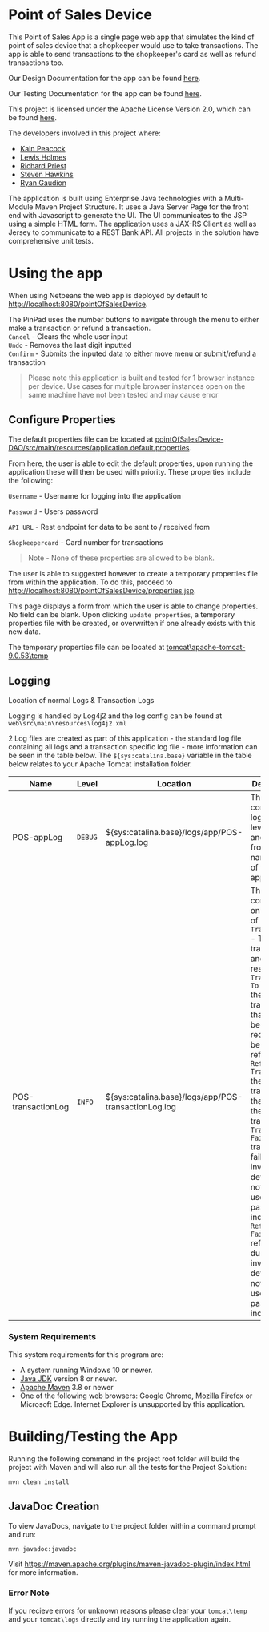 
# Point of Sales Device
This Point of Sales App is a single page web app that simulates the kind of point of sales device that a shopkeeper would use to take transactions. The app is able to send transactions to the shopkeeper's card as well as refund transactions too.

Our Design Documentation for the app can be found [here](https://github.com/RyanGaudion/COM528-Assignment1/blob/dev/documentation/designDoc.md).

Our Testing Documentation for the app can be found [here](https://github.com/RyanGaudion/COM528-Assignment1/blob/dev/documentation/testDoc.md).

This project is licensed under the Apache License Version 2.0, which can be found [here](https://github.com/RyanGaudion/COM528-Assignment1/blob/dev/LICENSE).

The developers involved in this project where:
- [Kain Peacock](https://github.com/kvpeacock)
- [Lewis Holmes](https://github.com/lewis-holmes-98)
- [Richard Priest](https://github.com/RPriestUK)
- [Steven Hawkins](https://github.com/5hawks48)
- [Ryan Gaudion](https://github.com/RyanGaudion)

The application is built using Enterprise Java technologies with a Multi-Module Maven Project Structure. It uses a Java Server Page for the front end with Javascript to generate the UI. The UI communicates to the JSP using a simple HTML form. The application uses a JAX-RS Client as well as Jersey to communicate to a REST Bank API. All projects in the solution have comprehensive unit tests. 

# Using the app
When using Netbeans the web app is deployed by default to [http://localhost:8080/pointOfSalesDevice](http://localhost:8080/pointOfSalesDevice).

The PinPad uses the number buttons to navigate through the menu to either make a transaction or refund a transaction.  
`Cancel` - Clears the whole user input  
`Undo` - Removes the last digit inputted  
`Confirm` - Submits the inputed data to either move menu or submit/refund a transaction  

> Please note this application is built and tested for 1 browser instance per device. Use cases for multiple browser instances open on the same machine have not been tested and may cause error



## Configure Properties

The default properties file can be located at [pointOfSalesDevice-DAO/src/main/resources/application.default.properties](pointOfSalesDevice-DAO/src/main/resources/application.default.properties).

From here, the user is able to edit the default properties, upon running the application these will then be used with priority. These properties include the following:

`Username` - Username for logging into the application

`Password` - Users password

`API URL` - Rest endpoint for data to be sent to / received from

`Shopkeepercard` - Card number for transactions

> Note - None of these properties are allowed to be blank.

The user is able to suggested however to create a temporary properties file from within the application. To do this, proceed to [http://localhost:8080/pointOfSalesDevice/properties.jsp](http://localhost:8080/pointOfSalesDevice/properties.jsp). 

This page displays a form from which the user is able to change properties. No field can be blank. Upon clicking `update properties`, a temporary properties file with be created, or overwritten if one already exists with this new data. 

The temporary properties file can be located at [tomcat\apache-tomcat-9.0.53\temp](tomcat\apache-tomcat-9.0.53\temp)


## Logging
Location of normal Logs & Transaction Logs

Logging is handled by Log4j2 and the log config can be found at `web\src\main\resources\log4j2.xml`

2 Log files are created as part of this application - the standard log file containing all logs and a transaction specific log file - more information can be seen in the table below. The `${sys:catalina.base}` variable in the table below relates to your Apache Tomcat installation folder.

| Name      | Level | Location | Description |
| ----------- | ----------- |----------- | ----------- |
| POS-appLog      | `DEBUG` | ${sys:catalina.base}/logs/app/POS-appLog.log       | This contains all logs from level Debug and above from all namespaces of the application | 
| POS-transactionLog   | `INFO` | ${sys:catalina.base}/logs/app/POS-transactionLog.log        | This contains only 5 types of logs. `Sent Transaction` - The transaction and it's response. `Transaction To Refund` the transaction that has been requested to be refunded. `Refund Transaction` the new transaction that refunds the previous transaction. `Transaction Failed` transaction failed due to invalid details (card not found or username & password incorrect). `Refund Failed` refund failed due to invalid details (card not found or username & password incorrect). |

### System Requirements
This system requirements for this program are:
- A system running Windows 10 or newer.
- [Java JDK](https://www.oracle.com/java/technologies/downloads/#java8) version 8 or newer.
- [Apache Maven](https://maven.apache.org/install.html) 3.8 or newer
- One of the following web browsers: Google Chrome, Mozilla Firefox or Microsoft Edge. Internet Explorer is unsupported by this application.

# Building/Testing the App
Running the following command in the project root folder will build the project with Maven and will also run all the tests for the Project Solution:

`mvn clean install`

## JavaDoc Creation
To view JavaDocs, navigate to the project folder within a command prompt and run:

`mvn javadoc:javadoc`

Visit https://maven.apache.org/plugins/maven-javadoc-plugin/index.html for more information.

### Error Note

If you recieve errors for unknown reasons please clear your `tomcat\temp` and your `tomcat\logs` directly and try running the application again.

